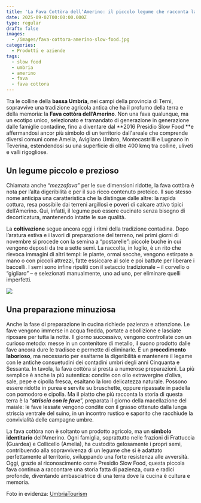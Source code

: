 ```yaml
---
title: 'La Fava Cottòra dell’Amerino: il piccolo legume che racconta la bassa Umbria'
date: 2025-09-02T00:00:00.000Z
type: regular
draft: false
images:
  - /images/fava-cottora-amerino-slow-food.jpg
categories:
  - Prodotti e aziende
tags:
  - slow food
  - umbria
  - amerino
  - fava
  - fava cottora
---
```


Tra le colline della **bassa Umbria**, nei campi della provincia di Terni, sopravvive una tradizione agricola antica che ha il profumo della terra e della memoria: la **Fava cottòra dell’Amerino**. Non una fava qualunque, ma un ecotipo unico, selezionato e tramandato di generazione in generazione dalle famiglie contadine, fino a diventare dal **2016 Presidio Slow Food **e affermandosi ancor più simbolo di un territorio dall'areale che comprende diversi comuni come Amelia, Avigliano Umbro, Montecastrilli e Lugnano in Teverina, estendendosi su una superficie di oltre 400 kmq tra colline, uliveti e valli rigogliose. 

## Un legume piccolo e prezioso

Chiamata anche “*mezzafava*” per le sue dimensioni ridotte, la fava cottòra è nota per l’alta digeribilità e per il suo ricco contenuto proteico. Il suo stesso nome anticipa una caratteristica che la distingue dalle altre: la rapida cottura, resa possibile dai terreni argillosi e poveri di calcare attivo tipici dell’Amerino. Qui, infatti, il legume può essere cucinato senza bisogno di decorticatura, mantenendo intatte le sue qualità.

La **coltivazione** segue ancora oggi i ritmi della tradizione contadina. Dopo l’aratura estiva e i lavori di preparazione del terreno, nei primi giorni di novembre si procede con la semina a “postarelle”: piccole buche in cui vengono deposti da tre a sette semi. La raccolta, in luglio, è un rito che rievoca immagini di altri tempi: le piante, ormai secche, vengono estirpate a mano o con piccoli attrezzi, fatte essiccare al sole e poi battute per liberare i baccelli. I semi sono infine ripuliti con il setaccio tradizionale – il corvello o “gigliaro” – e selezionati manualmente, uno ad uno, per eliminare quelli imperfetti.

![](/images/fava-cottora-amerino.png)

## Una preparazione minuziosa

Anche la fase di preparazione in cucina richiede pazienza e attenzione. Le fave vengono immerse in acqua fredda, portate a ebollizione e lasciate riposare per tutta la notte. Il giorno successivo, vengono controllate con un curioso metodo: messe in un contenitore di metallo, il suono prodotto dalle fave ancora dure le tradisce e permette di eliminarle. È un **procedimento laborioso**, ma necessario per esaltarne la digeribilità e mantenere il legame con le antiche consuetudini dei contadini umbri degli anni Cinquanta e Sessanta. In tavola, la fava cottòra si presta a numerose preparazioni. La più semplice è anche la più autentica: condite con olio extravergine d’oliva, sale, pepe e cipolla fresca, esaltano la loro delicatezza naturale. Possono essere ridotte in purea e servite su bruschette, oppure ripassate in padella con pomodoro e cipolla. Ma il piatto che più racconta la storia di questa terra è la “***striscia con le fave***”, preparata il giorno della macellazione del maiale: le fave lessate vengono condite con il grasso ottenuto dalla lunga striscia ventrale del suino, in un incontro rustico e saporito che racchiude la convivialità delle campagne umbre.

La fava cottòra non è soltanto un prodotto agricolo, ma un **simbolo identitario** dell’Amerino. Ogni famiglia, soprattutto nelle frazioni di Frattuccia (Guardea) e Collicello (Amelia), ha custodito gelosamente i propri semi, contribuendo alla sopravvivenza di un legume che si è adattato perfettamente al territorio, sviluppando una forte resistenza alle avversità. Oggi, grazie al riconoscimento come Presidio Slow Food, questa piccola fava continua a raccontare una storia fatta di pazienza, cura e radici profonde, diventando ambasciatrice di una terra dove la cucina è cultura e memoria.

Foto in evidenza: [UmbriaTourism](https://www.umbriatourism.it/it/-/fava-cottora-dellamerino?fbclid=IwY2xjawMj_d1leHRuA2FlbQIxMABicmlkETFPUVNkajNwdlFDeEVkbjk2AR5DXtPfiKNJe5VFuu7GFIiRJZwZp8qUpD0NtWi0YNu6OBFgo4F3VSmXIUcjdQ_aem_RdSI7KEtEzZ5kbGBHh7h_Q)
